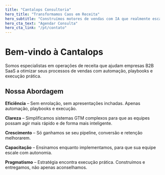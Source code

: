 ```yaml
---
title: "Cantalops Consultoria"
hero_title: "Transformamos Caos em Receita"
hero_subtitle: "Construímos motores de vendas com IA que realmente escalam. Da geração de demanda ao fechamento de negócios, criamos sistemas de RevOps que funcionam."
hero_cta_text: "Agendar Consulta"
hero_cta_link: "/pt/contato"
---
```


# Bem-vindo à Cantalops

Somos especialistas em operações de receita que ajudam empresas B2B SaaS a otimizar seus processos de vendas com automação, playbooks e execução prática.

## Nossa Abordagem

**Eficiência** – Sem enrolação, sem apresentações inchadas. Apenas automação, playbooks e execução.

**Clareza** – Simplificamos sistemas GTM complexos para que as equipes possam agir mais rápido e de forma mais inteligente.

**Crescimento** – Só ganhamos se seu pipeline, conversão e retenção melhorarem.

**Capacitação** – Ensinamos enquanto implementamos, para que sua equipe escale com autonomia.

**Pragmatismo** – Estratégia encontra execução prática. Construímos e entregamos, não apenas aconselhamos.

